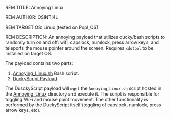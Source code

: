 REM TITLE: Annoying Linux

REM AUTHOR: OSINTI4L

REM TARGET OS: Linux (tested on Pop!_OS)

REM DESCRIPTION: An annoying payload that utilizes ducky/bash scripts to randomly turn on and off: wifi, capslock, numlock, press arrow keys, and teleports the mouse pointer around the screen. Requires `xdotool` to be installed on target OS.

The payload contains two parts:

1. [Annoying_Linux.sh](https://github.com/OSINTI4L/DuckyScript-Payloads/blob/main/Payloads/Annoying_Linux/Annoying_Linux.sh) Bash script.
2. [DuckyScript Payload](https://github.com/OSINTI4L/DuckyScript-Payloads/blob/main/Payloads/Annoying_Linux/payload.txt).

The DusckyScript payload will `wget` the `Annoying_Linux.sh` script hosted in the [Annoying_Linux](https://github.com/OSINTI4L/DuckyScript-Payloads/tree/main/Payloads/Annoying_Linux) directory and execute it. The script is responsible for toggling WiFi and mouse point movement. The other functionality is performed by the DuckyScript itself (toggling of capslock, numlock, press arrow keys, etc).
